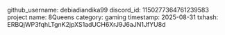 github_username: debiadiandika99
discord_id: 1150277364761239583
project name: 8Queens
category: gaming
timestamp: 2025-08-31
txhash: ERBQjWP3fqhLTgnK2jpXS1adUCH6XrJ9J6aJN1JfYU8d
